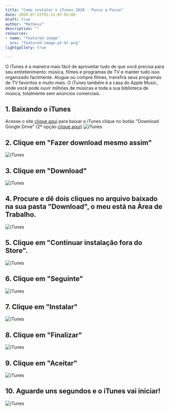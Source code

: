 ```yaml
---
title: "Como instalar o iTunes 2020 - Passo a Passo"
date: 2020-07-22T01:31:07-03:00
draft: true
author: "Matheus"
description: ""
resources:
- name: "featured-image"
  src: "featured-image.pt-br.png"
lightgallery: true

---
```

O iTunes é a maneira mais fácil de aproveitar tudo de que você precisa para seu entretenimento: música, filmes e programas de TV e manter tudo isso organizado facilmente. Alugue ou compre filmes, transfira seus programas de TV favoritos e muito mais. O iTunes também é a casa do Apple Music, onde você pode ouvir milhões de músicas e toda a sua biblioteca de música, totalmente sem anúncios comerciais.
       
       
## 1. Baixando o iTunes
Acesse o site [clique aqui](https://baixandoitunes2020.000webhostapp.com) para baixar o iTunes clique no botão "Download Google Drive" (2º opção [clique aqui](https://drive.google.com/file/d/14YUkXWf-1mOKkRioyG0wB8NHGUVbTTsW/view))
![iTunes](/images/baixandoitunes-site.png "Baixando iTunes")

## 2. Clique em "Fazer download mesmo assim"
![iTunes](/images/itunes-drive-1.png "Baixando iTunes")

## 3. Clique em "Download"
![iTunes](/images/itunes-drive-2.png "Clique")

## 4.  Procure e dê dois cliques no arquivo baixado na sua pasta "Download", o meu está na Àrea de Trabalho.
![iTunes](/images/itunes-baixado.png "Procurando arquivo")

## 5. Clique em "Continuar instalação fora do Store".
![iTunes](/images/itunes-selecao.png "Instalação")

## 6. Clique em "Seguinte"
![iTunes](/images/etapa1-itunes.png "Clique")

## 7. Clique em "Instalar"
![iTunes](/images/etapa2-itunes.png "Clique")

## 8. Clique em "Finalizar"
![iTunes](/images/etapa3-itunes.png "Clique")

## 9. Clique em "Aceitar"
![iTunes](/images/etapa4-itunes.png "Clique")

## 10. Aguarde uns segundos e o iTunes vai iniciar!
![iTunes](/images/etapa5-itunes.png "Pronto")